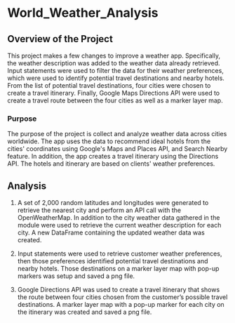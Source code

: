 # World_Weather_Analysis

## Overview of the Project
This project makes a few changes to improve a weather app. Specifically, the weather description was added to the weather data already retrieved. Input statements were used to filter the data for their weather preferences, which were used to identify potential travel destinations and nearby hotels. From the list of potential travel destinations, four cities were chosen to create a travel itinerary. Finally, Google Maps Directions API were used to create a travel route between the four cities as well as a marker layer map.

### Purpose
The purpose of the project is collect and analyze weather data across cities worldwide. The app uses the data to recommend ideal hotels from the cities' coordinates using Google's Maps and Places API, and Search Nearby feature. In addition, the app creates a travel itinerary using the Directions API. The hotels and itinerary are based on clients' weather preferences.

## Analysis

1. A set of 2,000 random latitudes and longitudes were generated to retrieve the nearest city and perform an API call with the OpenWeatherMap. In addition to the city weather data gathered in the module were used to retrieve the current weather description for each city. A new DataFrame containing the updated weather data was created.

2. Input statements were used to retrieve customer weather preferences, then those preferences identified potential travel destinations and nearby hotels. Those destinations on a marker layer map with pop-up markers was setup and saved a png file.

3. Google Directions API was used to create a travel itinerary that shows the route between four cities chosen from the customer’s possible travel destinations. A marker layer map with a pop-up marker for each city on the itinerary was created and saved a png file.